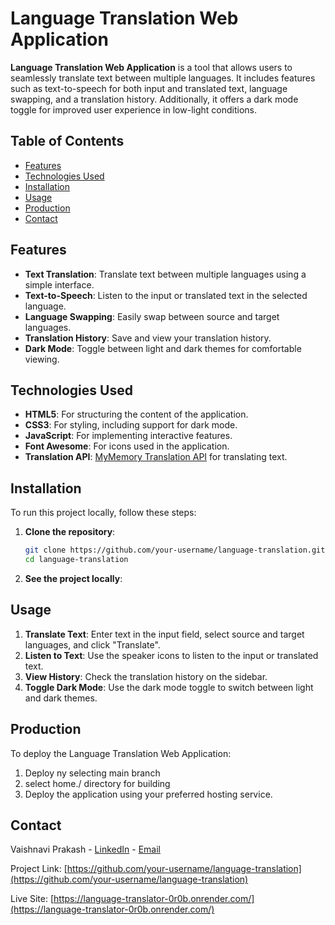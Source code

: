 # Language Translation Web Application

**Language Translation Web Application** is a tool that allows users to seamlessly translate text between multiple languages. It includes features such as text-to-speech for both input and translated text, language swapping, and a translation history. Additionally, it offers a dark mode toggle for improved user experience in low-light conditions.

## Table of Contents

- [Features](#features)
- [Technologies Used](#technologies-used)
- [Installation](#installation)
- [Usage](#usage)
- [Production](#production)
- [Contact](#contact)

## Features

- **Text Translation**: Translate text between multiple languages using a simple interface.
- **Text-to-Speech**: Listen to the input or translated text in the selected language.
- **Language Swapping**: Easily swap between source and target languages.
- **Translation History**: Save and view your translation history.
- **Dark Mode**: Toggle between light and dark themes for comfortable viewing.

## Technologies Used

- **HTML5**: For structuring the content of the application.
- **CSS3**: For styling, including support for dark mode.
- **JavaScript**: For implementing interactive features.
- **Font Awesome**: For icons used in the application.
- **Translation API**: [MyMemory Translation API](https://mymemory.translated.net/) for translating text.

## Installation

To run this project locally, follow these steps:

1. **Clone the repository**:
    ```bash
    git clone https://github.com/your-username/language-translation.git
    cd language-translation
    ```

2. **See the project locally**:
## Usage

1. **Translate Text**: Enter text in the input field, select source and target languages, and click "Translate".
2. **Listen to Text**: Use the speaker icons to listen to the input or translated text.
3. **View History**: Check the translation history on the sidebar.
4. **Toggle Dark Mode**: Use the dark mode toggle to switch between light and dark themes.

## Production

To deploy the Language Translation Web Application:

1. Deploy ny selecting main branch 
2. select home./ directory for building
3. Deploy the application using your preferred hosting service.

## Contact

Vaishnavi Prakash - [LinkedIn](https://www.linkedin.com/in/vaishnavi-prakash-b5547921a/) - [Email](mailto:vaishnaviprakash342@gmail.com)

Project Link: [https://github.com/your-username/language-translation](https://github.com/your-username/language-translation)

Live Site: [https://language-translator-0r0b.onrender.com/](https://language-translator-0r0b.onrender.com/)
